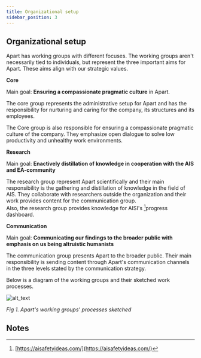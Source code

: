 ```yaml
---
title: Organizational setup
sidebar_position: 3
---
```


## Organizational setup

Apart has working groups with different focuses. The working groups aren't necessarily tied to individuals, but represent the three important aims for Apart. These aims align with our strategic values.

**Core**

Main goal: **Ensuring a compassionate pragmatic culture** in Apart.

The core group represents the administrative setup for Apart and has the responsibility for nurturing and caring for the company, its structures and its employees.

The Core group is also responsible for ensuring a compassionate pragmatic culture of the company. They emphasize open dialogue to solve low productivity and unhealthy work environments.

**Research**

Main goal: **Enactively distillation of knowledge in cooperation with the AIS and EA-community**

The research group represent Apart scientifically and their main responsibility is the gathering and distillation of knowledge in the field of AIS. They collaborate with researchers outside the organization and their work provides content for the communication group. \
Also, the research group provides knowledge for AISI's [^1]progress dashboard.

**Communication**

Main goal: **Communicating our findings to the broader public with emphasis on us being altruistic humanists**

The communication group presents Apart to the broader public. Their main responsibility is sending content through Apart's communication channels in the three levels stated by the communication strategy.

Below is a diagram of the working groups and their sketched work processes.

![alt_text](/img/org-chart.png)

_Fig 1. Apart's working groups' processes sketched_

<!-- Footnotes themselves at the bottom. -->

## Notes

[^1]: [https://aisafetyideas.com/](https://aisafetyideas.com/)
